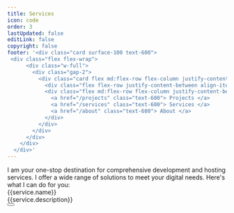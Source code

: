 ```yaml
---
title: Services
icon: code
order: 3
lastUpdated: false
editLink: false
copyright: false
footer: '<div class="card surface-100 text-600">
 <div class="flex flex-wrap">
      <div class="w-full">
        <div class="gap-2">
          <div class="card flex md:flex-row flex-column justify-content-between flex-grow-1 my-4 align-item-center gap-4">
            <div class="flex flex-row justify-content-between align-items-center gap-2">Copyright © 2022</div>
            <div class="flex md:flex-row flex-column justify-content-between align-items-center gap-4">
              <a href="/projects" class="text-600"> Projects </a>
              <a href="/services" class="text-600"> Services </a>
              <a href="/about" class="text-600"> About </a>
            </div>
          </div>
        </div>
      </div>
    </div>
  </div>'
---
```



<div class="font-italic">I am your one-stop destination for comprehensive development and hosting services. I offer a wide range of solutions to meet your digital needs. Here's what I can do for you:</div>

<div class="grid mt-4">
  <div class="surface-card shadow-1 m-2 p-4 col-12 border-round-2xl" itemscope itemtype="https://schema.org/SoftwareApplication" v-for= "(service, index) in services">
    <Image v-if="service.img" :src="service.img" class="" :alt="service.name" width="100%"/>
      <div class="text-2xl font-bold">
          <span itemprop="name">{{service.name}}</span>
      </div>
      <div class="mt-4 flex flex-column gap-2">
        <link itemprop="applicationCategory" :href="service.schema" />
        <div itemprop="name">{{service.description}}</div>
        <a href="mailto:jiwan.cse@gmail.com" size="large" color="deeppink" class="flex justify-content-center text-center no-underline mt-4"> 
          <Button label="Send email" icon="pi pi-envelope" severity="info" />
        </a>
      </div>
  </div>
</div>


<script setup lang="ts">
const services = [
    {
        name: "Figma to Web",
        img: "/img/service/FigmatoWeb.jpeg",
        description: "Transform your Figma designs into fully functional websites with me. Using VueJS/ReactJS and their ecosystems, I craft innovative websites tailored precisely to your needs. Enjoy fully customizable yet remarkably lightweight solutions."
    },
    {
        name: "API Development and Integration",
        img: "/img/service/APIDevelopmentAndIntegration.jpeg",
        description: "Need to integrate third-party services or develop custom APIs for your application? I specialize in creating RESTful APIs that enable seamless communication between systems and enhance your software's functionality."
    },
    {
        name: "Custom Web Development",
        img: "/img/service/CustomWebDevelopment.jpeg",
        description: "I design responsive and visually stunning websites optimized for performance and user experience. Whether you need a simple landing page or a complex web application, I have the expertise to bring your vision to life."
    },
    {
        name: "Consulting and Support",
        img: "/img/service/ConsultingAndTechnicalAdvisory.jpeg",
        description: "Whether you're just starting your project or facing technical challenges, I'm here to provide expert guidance and support. I offer consulting services to help you make informed decisions and overcome any obstacles along the way."
    },
    {
        name: "E-commerce Solutions",
        img: "/img/service/E-commerceSolutions.jpeg",
        description: "I specialize in building robust e-commerce platforms that empower businesses to sell their products and services online effortlessly. My solutions are scalable, secure, and packed with advanced features to drive sales and boost customer satisfaction."
    },
    {
        name: "Mobile App Development",
        img: "/img/service/mobileAppDevelopment.jpg",
        description: "I develop native and cross-platform mobile applications for iOS and Android that are intuitive, feature-rich, and designed to engage users. Whether you're targeting smartphones, tablets, or wearable devices, I have you covered."
    },
    {
        name: "CICD",
        img: "/img/service/cicd.jpg",
        description: "I specialize in designing and optimizing CI/CD pipelines to streamline your software delivery process. Utilizing tools like Jenkins, GitLab CI, I automate builds, tests, and deployments for faster, more reliable releases. My expertise in scripting and Infrastructure as Code (IaC) enhances efficiency and scalability, allowing your development team to focus on innovation. Whether you're starting from scratch or refining existing workflows, I deliver tailored solutions that boost productivity and quality in your software projects."
    },
    {
        name: "Hosting",
        img: "/img/service/hosting.jpg",
        description: "I offer comprehensive hosting services to ensure your applications run smoothly, securely, and efficiently. From setting up cloud infrastructure on AWS, Azure, or Google Cloud, to configuring and maintaining web servers, databases, and load balancers, I provide end-to-end solutions tailored to your needs. My expertise in containerization with Docker and orchestration with Kubernetes ensures scalable and resilient deployments. With a focus on uptime, security, and performance, I deliver hosting solutions that enable your business to thrive in the digital landscape."
    },
    {
        name: "Domain",
        img: "/img/service/domain.jpg",
        description: "Registering a domain name is simple, but I can offer expert advice and assistance to make the process even easier. Need help choosing the right provider or transferring your domain to a new website? I'm here to guide you every step of the way."
    }
]
</script>